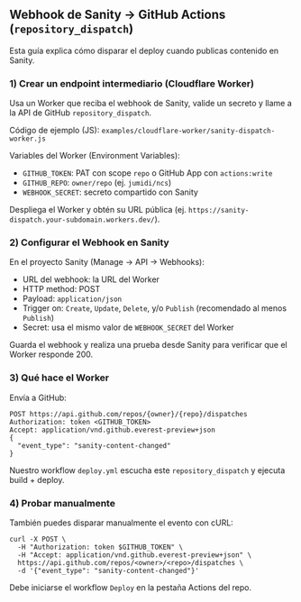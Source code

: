 ## Webhook de Sanity → GitHub Actions (`repository_dispatch`)

Esta guía explica cómo disparar el deploy cuando publicas contenido en Sanity.

### 1) Crear un endpoint intermediario (Cloudflare Worker)
Usa un Worker que reciba el webhook de Sanity, valide un secreto y llame a la API de GitHub `repository_dispatch`.

Código de ejemplo (JS): `examples/cloudflare-worker/sanity-dispatch-worker.js`

Variables del Worker (Environment Variables):
- `GITHUB_TOKEN`: PAT con scope `repo` o GitHub App con `actions:write`
- `GITHUB_REPO`: `owner/repo` (ej. `jumidi/ncs`)
- `WEBHOOK_SECRET`: secreto compartido con Sanity

Despliega el Worker y obtén su URL pública (ej. `https://sanity-dispatch.your-subdomain.workers.dev/`).

### 2) Configurar el Webhook en Sanity
En el proyecto Sanity (Manage → API → Webhooks):
- URL del webhook: la URL del Worker
- HTTP method: POST
- Payload: `application/json`
- Trigger on: `Create`, `Update`, `Delete`, y/o `Publish` (recomendado al menos `Publish`)
- Secret: usa el mismo valor de `WEBHOOK_SECRET` del Worker

Guarda el webhook y realiza una prueba desde Sanity para verificar que el Worker responde 200.

### 3) Qué hace el Worker
Envía a GitHub:

```
POST https://api.github.com/repos/{owner}/{repo}/dispatches
Authorization: token <GITHUB_TOKEN>
Accept: application/vnd.github.everest-preview+json
{
  "event_type": "sanity-content-changed"
}
```

Nuestro workflow `deploy.yml` escucha este `repository_dispatch` y ejecuta build + deploy.

### 4) Probar manualmente
También puedes disparar manualmente el evento con cURL:

```
curl -X POST \
  -H "Authorization: token $GITHUB_TOKEN" \
  -H "Accept: application/vnd.github.everest-preview+json" \
  https://api.github.com/repos/<owner>/<repo>/dispatches \
  -d '{"event_type": "sanity-content-changed"}'
```

Debe iniciarse el workflow `Deploy` en la pestaña Actions del repo.


